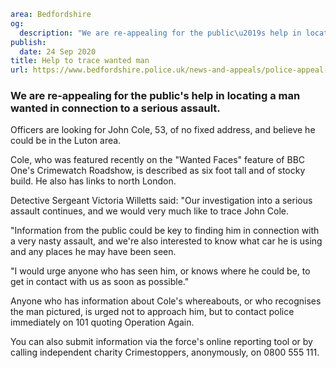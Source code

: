 ```yaml
area: Bedfordshire
og:
  description: "We are re-appealing for the public\u2019s help in locating a man wanted in connection to a serious assault."
publish:
  date: 24 Sep 2020
title: Help to trace wanted man
url: https://www.bedfordshire.police.uk/news-and-appeals/police-appeal-further-for-help-to-trace-wanted-man
```

### We are re-appealing for the public's help in locating a man wanted in connection to a serious assault.

Officers are looking for John Cole, 53, of no fixed address, and believe he could be in the Luton area.

Cole, who was featured recently on the "Wanted Faces" feature of BBC One's Crimewatch Roadshow, is described as six foot tall and of stocky build. He also has links to north London.

Detective Sergeant Victoria Willetts said: "Our investigation into a serious assault continues, and we would very much like to trace John Cole.

"Information from the public could be key to finding him in connection with a very nasty assault, and we're also interested to know what car he is using and any places he may have been seen.

"I would urge anyone who has seen him, or knows where he could be, to get in contact with us as soon as possible."

Anyone who has information about Cole's whereabouts, or who recognises the man pictured, is urged not to approach him, but to contact police immediately on 101 quoting Operation Again.

You can also submit information via the force's online reporting tool or by calling independent charity Crimestoppers, anonymously, on 0800 555 111.
